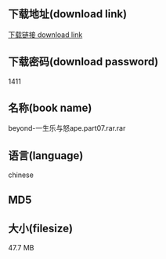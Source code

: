 ## 下载地址(download link)
[下载链接 download link](https://voluble-croquembouche-d321dc.netlify.app/?s=beyond-%E4%B8%80%E7%94%9F%E4%B9%90%E4%B8%8E%E6%80%92ape.part07.rar)

## 下载密码(download password)
1411

## 名称(book name)
beyond-一生乐与怒ape.part07.rar.rar

## 语言(language)
chinese

## MD5


## 大小(filesize)
47.7 MB
